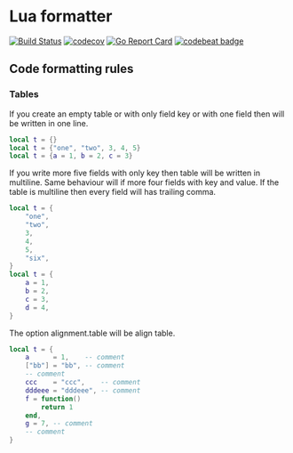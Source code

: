 # Lua formatter

[![Build Status](https://travis-ci.org/iMega/luaformatter.svg?branch=master)](https://travis-ci.org/iMega/luaformatter) [![codecov](https://codecov.io/gh/iMega/luaformatter/branch/master/graph/badge.svg?token=O1619F5DYR)](https://codecov.io/gh/iMega/luaformatter) [![Go Report Card](https://goreportcard.com/badge/github.com/imega/luaformatter)](https://goreportcard.com/report/github.com/imega/luaformatter) [![codebeat badge](https://codebeat.co/badges/27b31bf7-fe96-421f-a1dd-0d3fe7613c60)](https://codebeat.co/projects/github-com-imega-luaformatter-master)

## Code formatting rules

### Tables

If you create an empty table or with only field key or
with one field then will be written in one line.

```lua
local t = {}
local t = {"one", "two", 3, 4, 5}
local t = {a = 1, b = 2, c = 3}
```

If you write more five fields with only key then table will be written in
multiline. Same behaviour will if more four fields with key and value.
If the table is multiline then every field will has trailing comma.

```lua
local t = {
    "one",
    "two",
    3,
    4,
    5,
    "six",
}
local t = {
    a = 1,
    b = 2,
    c = 3,
    d = 4,
}
```

The option alignment.table will be align table.

```lua
local t = {
    a      = 1,    -- comment
    ["bb"] = "bb", -- comment
    -- comment
    ccc    = "ccc",    -- comment
    dddeee = "dddeee", -- comment
    f = function()
        return 1
    end,
    g = 7, -- comment
    -- comment
}
```
